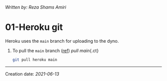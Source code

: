 _Written by: Reza Shams Amiri_
# 01-Heroku git

Heroku uses the `main` branch for uploading to the dyno.

1. To pull the `main` branch ([ref][RORHHTGPAGPFSO])
    _pull main_{.ct}
    ``` sh
    git pull heroku main
    ```
* * *
Creation date: _2021-06-13_


[RORHHTGPAGPFSO]: https://stackoverflow.com/questions/12415875/heroku-how-to-git-pull-after-git-push-f